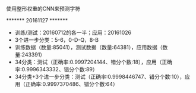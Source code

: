 
使用整形权重的CNN来预测字符

******* 20161127 *******
- 训练/测试：20160712的各一半；应用：20161026
- 3个进一步分类：5-6，0-D-Q，8-B
- 训练数据（数量:85041），测试数据（数量:64381），应用数据（数量:243391）
- 34分类：测试（正确率:0.9997204144、错分个数:18），应用（正确率:0.9996343332、错分个数:89）
- 34分类+3个进一步分类：测试（正确率:0.9998446747、错分个数:10），应用（正确率:0.9997370486、错分个数:64）
